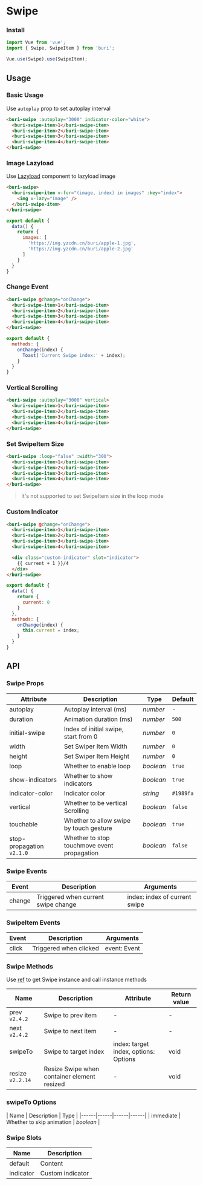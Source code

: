 # Swipe

### Install

``` javascript
import Vue from 'vue';
import { Swipe, SwipeItem } from 'buri';

Vue.use(Swipe).use(SwipeItem);
```

## Usage

### Basic Usage

Use `autoplay` prop to set autoplay interval

```html
<buri-swipe :autoplay="3000" indicator-color="white">
  <buri-swipe-item>1</buri-swipe-item>
  <buri-swipe-item>2</buri-swipe-item>
  <buri-swipe-item>3</buri-swipe-item>
  <buri-swipe-item>4</buri-swipe-item>
</buri-swipe>
```

### Image Lazyload

Use [Lazyload](#/en-US/lazyload) component to lazyload image

```html
<buri-swipe>
  <buri-swipe-item v-for="(image, index) in images" :key="index">
    <img v-lazy="image" />
  </buri-swipe-item>
</buri-swipe>
```

```javascript
export default {
  data() {
    return {
      images: [
        'https://img.yzcdn.cn/buri/apple-1.jpg',
        'https://img.yzcdn.cn/buri/apple-2.jpg'
      ]
    }
  }
}
```

### Change Event

```html
<buri-swipe @change="onChange">
  <buri-swipe-item>1</buri-swipe-item>
  <buri-swipe-item>2</buri-swipe-item>
  <buri-swipe-item>3</buri-swipe-item>
  <buri-swipe-item>4</buri-swipe-item>
</buri-swipe>
```

```js
export default {
  methods: {
    onChange(index) {
      Toast('Current Swipe index:' + index);
    }
  }
}
```

### Vertical Scrolling

```html
<buri-swipe :autoplay="3000" vertical>
  <buri-swipe-item>1</buri-swipe-item>
  <buri-swipe-item>2</buri-swipe-item>
  <buri-swipe-item>3</buri-swipe-item>
  <buri-swipe-item>4</buri-swipe-item>
</buri-swipe>
```

### Set SwipeItem Size

```html
<buri-swipe :loop="false" :width="300">
  <buri-swipe-item>1</buri-swipe-item>
  <buri-swipe-item>2</buri-swipe-item>
  <buri-swipe-item>3</buri-swipe-item>
  <buri-swipe-item>4</buri-swipe-item>
</buri-swipe>
```

> It's not supported to set SwipeItem size in the loop mode

### Custom Indicator

```html
<buri-swipe @change="onChange">
  <buri-swipe-item>1</buri-swipe-item>
  <buri-swipe-item>2</buri-swipe-item>
  <buri-swipe-item>3</buri-swipe-item>
  <buri-swipe-item>4</buri-swipe-item>

  <div class="custom-indicator" slot="indicator">
    {{ current + 1 }}/4
  </div>
</buri-swipe>
```

```js
export default {
  data() {
    return {
      current: 0
    }
  },
  methods: {
    onChange(index) {
      this.current = index;
    }
  }
}
```

## API

### Swipe Props

| Attribute | Description | Type | Default |
|------|------|------|------|
| autoplay | Autoplay interval (ms) | *number* | - |
| duration | Animation duration (ms) | *number* | `500` |
| initial-swipe | Index of initial swipe, start from 0 | *number* | `0` |
| width | Set Swiper Item Width | *number* | `0` |
| height | Set Swiper Item Height | *number* | `0` |
| loop | Whether to enable loop | *boolean* | `true` |
| show-indicators | Whether to show indicators | *boolean* | `true` |
| indicator-color | Indicator color | *string* | `#1989fa` |
| vertical | Whether to be vertical Scrolling | *boolean* | `false` |
| touchable | Whether to allow swipe by touch gesture | *boolean* | `true` |
| stop-propagation `v2.1.0` | Whether to stop touchmove event propagation | *boolean* | `false` |

### Swipe Events

| Event | Description | Arguments |
|------|------|------|
| change | Triggered when current swipe change | index: index of current swipe |

### SwipeItem Events

| Event | Description | Arguments |
|------|------|------|
| click | Triggered when clicked | event: Event |

### Swipe Methods

Use [ref](https://vuejs.org/v2/api/#ref) to get Swipe instance and call instance methods

| Name | Description | Attribute | Return value |
|------|------|------|------|
| prev `v2.4.2` | Swipe to prev item | - | - |
| next `v2.4.2` | Swipe to next item | - | - |
| swipeTo | Swipe to target index | index: target index, options: Options | void |
| resize `v2.2.14` | Resize Swipe when container element resized | - | void |

### swipeTo Options

| Name | Description | Type |
|------|------|------|------|
| immediate | Whether to skip animation | *boolean* |

### Swipe Slots

| Name | Description |
|------|------|
| default | Content |
| indicator | Custom indicator |
